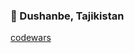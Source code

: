 ### 📍 Dushanbe, Tajikistan


[codewars](https://www.codewars.com/users/siaxww) 
<br/>
<!-- [leetcode](https://leetcode.com/scriptttttttt/) -->








